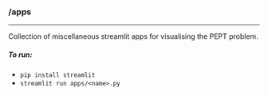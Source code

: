 ### /apps
<hr>
Collection of miscellaneous streamlit apps for visualising the PEPT problem.

##### To run:

- `pip install streamlit`
- `streamlit run apps/<name>.py`